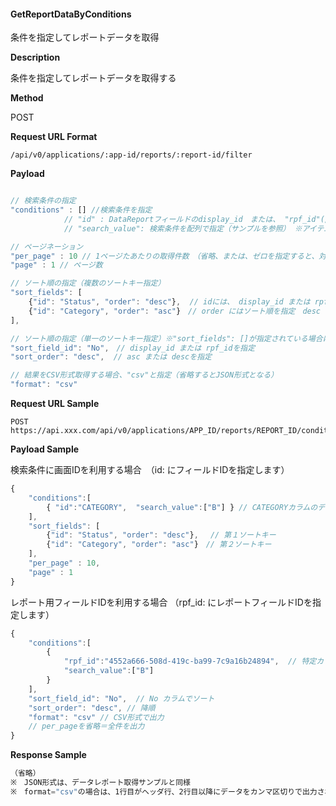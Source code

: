 
#### GetReportDataByConditions

条件を指定してレポートデータを取得

**Description**

条件を指定してレポートデータを取得する

**Method**

POST

**Request URL Format**

```text
/api/v0/applications/:app-id/reports/:report-id/filter
```

**Payload**

```javascript

// 検索条件の指定
"conditions" : [] //検索条件を指定
            // "id" : DataReportフィールドのdisplay_id　または、 "rpf_id"(/conditions APIで返されるレポートフィールドID) を指定
            // "search_value": 検索条件を配列で指定（サンプルを参照） ※アイテム一覧の指定と同様、フィールドタイプごとに指定内容が異なる

// ページネーション
"per_page" : 10 // 1ページたあたりの取得件数　（省略、または、ゼロを指定すると、対象データ全件を返します）
"page" : 1 // ページ数 

// ソート順の指定（複数のソートキー指定）
"sort_fields": [
    {"id": "Status", "order": "desc"},  // idには、 display_id または rpf_idを指定　
    {"id": "Category", "order": "asc"}　// order にはソート順を指定　desc : 降順　ask : 昇順　（省略すると昇順となります）
],

// ソート順の指定（単一のソートキー指定）※"sort_fields": []が指定されている場合は、この指定は無視されれます（sort_fieldsが優先される）
"sort_field_id": "No",　// display_id または rpf_idを指定
"sort_order": "desc",  // asc または descを指定

// 結果をCSV形式取得する場合、"csv"と指定（省略するとJSON形式となる）
"format": "csv" 
```

**Request URL Sample**

```text
POST https://api.xxx.com/api/v0/applications/APP_ID/reports/REPORT_ID/conditions
```
**Payload Sample**

検索条件に画面IDを利用する場合　（id: にフィールドIDを指定します）
```javascript
{
    "conditions":[
        { "id":"CATEGORY",  "search_value":["B"] } // CATEGORYカラムのデータ値Bのもののみに絞込み
    ],
    "sort_fields": [
        {"id": "Status", "order": "desc"}, 　// 第１ソートキー
        {"id": "Category", "order": "asc"}　// 第２ソートキー
    ],
    "per_page" : 10,
    "page" : 1
}
```

レポート用フィールドIDを利用する場合 （rpf_id: にレポートフィールドIDを指定します）
```javascript
{
    "conditions":[
        {
            "rpf_id":"4552a666-508d-419c-ba99-7c9a16b24894",  // 特定カラムの値で絞込
            "search_value":["B"]
        }
    ],
    "sort_field_id": "No",  // No カラムでソート
    "sort_order": "desc", // 降順
    "format": "csv" // CSV形式で出力
    // per_pageを省略＝全件を出力
}
```

**Response Sample**

```javascript
（省略） 
※　JSON形式は、データレポート取得サンプルと同様
※　format="csv"の場合は、1行目がヘッダ行、2行目以降にデータをカンマ区切りで出力される
```

